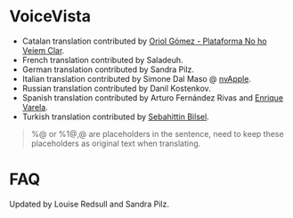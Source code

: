 # VoiceVista

- Catalan translation contributed by [Oriol Gómez - Plataforma No ho Veiem Clar](https://www.nohoveiemclar.cat).
- French translation contributed by Saladeuh.
- German translation contributed by Sandra Pilz.
- Italian translation contributed by Simone Dal Maso @ [nvApple](https://nvapple.it).
- Russian translation contributed by Danil Kostenkov.
- Spanish translation contributed by Arturo Fernández Rivas and [Enrique Varela](https://about.me/enriquevarela).
- Turkish translation contributed by [Sebahittin Bilsel](https://twitter.com/sebahittinbilse).

> %@ or %1$@, %2$@ are placeholders in the sentence, need to keep these placeholders as original text when translating.

# FAQ
Updated by Louise Redsull and Sandra Pilz.

